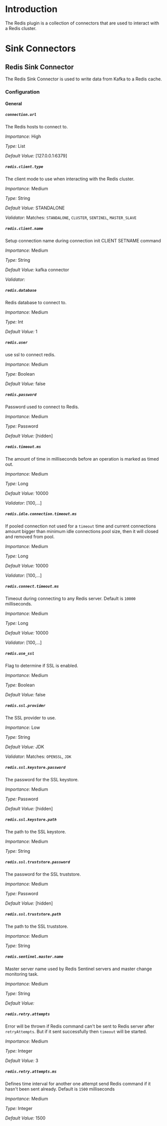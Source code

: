 # Introduction

The Redis plugin is a collection of connectors that are used to interact with a Redis cluster.

# Sink Connectors

## Redis Sink Connector

The Redis Sink Connector is used to write data from Kafka to a Redis cache.

### Configuration

#### General

##### `connection.url`

The Redis hosts to connect to.

*Importance:* High

*Type:* List

*Default Value:* [127.0.0.1:6379]

##### `redis.client.type`

The client mode to use when interacting with the Redis cluster.

*Importance:* Medium

*Type:* String

*Default Value:* STANDALONE

*Validator:* Matches: ``STANDALONE``, ``CLUSTER``, ``SENTINEL``, ``MASTER_SLAVE``

##### `redis.client.name`

Setup connection name during connection init CLIENT SETNAME command

*Importance:* Medium

*Type:* String

*Default Value:* kafka connector

*Validator:*

##### `redis.database`

Redis database to connect to.

*Importance:* Medium

*Type:* Int

*Default Value:* 1

##### `redis.user`

use ssl to connect redis.

*Importance:* Medium

*Type:* Boolean

*Default Value:* false

##### `redis.password`

Password used to connect to Redis.

*Importance:* Medium

*Type:* Password

*Default Value:* [hidden]

##### `redis.timeout.ms`

The amount of time in milliseconds before an operation is marked as timed out.

*Importance:* Medium

*Type:* Long

*Default Value:* 10000

*Validator:* [100,...]

##### `redis.idle.connection.timeout.ms`

If pooled connection not used for a <code>timeout</code> time
and current connections amount bigger than minimum idle connections pool size,
then it will closed and removed from pool.

*Importance:* Medium

*Type:* Long

*Default Value:* 10000

*Validator:* [100,...]

##### `redis.connect.timeout.ms`

Timeout during connecting to any Redis server. Default is <code>10000</code> milliseconds.

*Importance:* Medium

*Type:* Long

*Default Value:* 10000

*Validator:* [100,...]

##### `redis.use_ssl`

Flag to determine if SSL is enabled.

*Importance:* Medium

*Type:* Boolean

*Default Value:* false

##### `redis.ssl.provider`

The SSL provider to use.

*Importance:* Low

*Type:* String

*Default Value:* JDK

*Validator:* Matches: ``OPENSSL``, ``JDK``

##### `redis.ssl.keystore.password`

The password for the SSL keystore.

*Importance:* Medium

*Type:* Password

*Default Value:* [hidden]

##### `redis.ssl.keystore.path`

The path to the SSL keystore.

*Importance:* Medium

*Type:* String

##### `redis.ssl.truststore.password`

The password for the SSL truststore.

*Importance:* Medium

*Type:* Password

*Default Value:* [hidden]

##### `redis.ssl.truststore.path`

The path to the SSL truststore.

*Importance:* Medium

*Type:* String

##### `redis.sentinel.master.name`

Master server name used by Redis Sentinel servers and master change monitoring task.

*Importance:* Medium

*Type:* String

*Default Value:*

##### `redis.retry.attempts`

Error will be thrown if Redis command can't be sent to Redis server after <code>retryAttempts</code>.
But if it sent successfully then <code>timeout</code> will be started.

*Importance:* Medium

*Type:* Integer

*Default Value:* 3

##### `redis.retry.attempts.ms`

Defines time interval for another one attempt send Redis command 
if it hasn't been sent already.
Default is <code>1500</code> milliseconds

*Importance:* Medium

*Type:* Integer

*Default Value:* 1500





